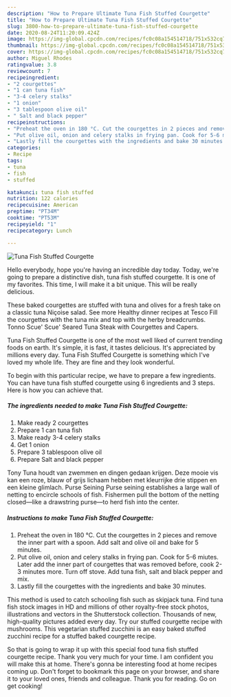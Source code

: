 ```yaml
---
description: "How to Prepare Ultimate Tuna Fish Stuffed Courgette"
title: "How to Prepare Ultimate Tuna Fish Stuffed Courgette"
slug: 3800-how-to-prepare-ultimate-tuna-fish-stuffed-courgette
date: 2020-08-24T11:20:09.424Z
image: https://img-global.cpcdn.com/recipes/fc0c08a154514718/751x532cq70/tuna-fish-stuffed-courgette-recipe-main-photo.jpg
thumbnail: https://img-global.cpcdn.com/recipes/fc0c08a154514718/751x532cq70/tuna-fish-stuffed-courgette-recipe-main-photo.jpg
cover: https://img-global.cpcdn.com/recipes/fc0c08a154514718/751x532cq70/tuna-fish-stuffed-courgette-recipe-main-photo.jpg
author: Miguel Rhodes
ratingvalue: 3.8
reviewcount: 7
recipeingredient:
- "2 courgettes"
- "1 can tuna fish"
- "3-4 celery stalks"
- "1 onion"
- "3 tablespoon olive oil"
- " Salt and black pepper"
recipeinstructions:
- "Preheat the oven in 180 °C. Cut the courgettes in 2 pieces and remove the inner part with a spoon. Add salt and olive oil and bake for 5 minutes."
- "Put olive oil, onion and celery stalks in frying pan. Cook for 5-6 miutes. Later add the inner part of courgettes that was removed before, cook 2-3 minutes more. Turn off stove. Add tuna fish, salt and black pepper and mix."
- "Lastly fill the courgettes with the ingredients and bake 30 minutes."
categories:
- Recipe
tags:
- tuna
- fish
- stuffed

katakunci: tuna fish stuffed 
nutrition: 122 calories
recipecuisine: American
preptime: "PT34M"
cooktime: "PT53M"
recipeyield: "1"
recipecategory: Lunch

---
```



![Tuna Fish Stuffed Courgette](https://img-global.cpcdn.com/recipes/fc0c08a154514718/751x532cq70/tuna-fish-stuffed-courgette-recipe-main-photo.jpg)

Hello everybody, hope you're having an incredible day today. Today, we're going to prepare a distinctive dish, tuna fish stuffed courgette. It is one of my favorites. This time, I will make it a bit unique. This will be really delicious.

These baked courgettes are stuffed with tuna and olives for a fresh take on a classic tuna Niçoise salad. See more Healthy dinner recipes at Tesco Fill the courgettes with the tuna mix and top with the herby breadcrumbs. Tonno Scue&#39; Scue&#39; Seared Tuna Steak with Courgettes and Capers.

Tuna Fish Stuffed Courgette is one of the most well liked of current trending foods on earth. It's simple, it is fast, it tastes delicious. It's appreciated by millions every day. Tuna Fish Stuffed Courgette is something which I've loved my whole life. They are fine and they look wonderful.


To begin with this particular recipe, we have to prepare a few ingredients. You can have tuna fish stuffed courgette using 6 ingredients and 3 steps. Here is how you can achieve that.

<!--inarticleads1-->

##### The ingredients needed to make Tuna Fish Stuffed Courgette:

1. Make ready 2 courgettes
1. Prepare 1 can tuna fish
1. Make ready 3-4 celery stalks
1. Get 1 onion
1. Prepare 3 tablespoon olive oil
1. Prepare  Salt and black pepper


Tony Tuna houdt van zwemmen en dingen gedaan krijgen. Deze mooie vis kan een roze, blauw of grijs lichaam hebben met kleurrijke drie stippen en een kleine glimlach. Purse Seining Purse seining establishes a large wall of netting to encircle schools of fish. Fishermen pull the bottom of the netting closed—like a drawstring purse—to herd fish into the center. 

<!--inarticleads2-->

##### Instructions to make Tuna Fish Stuffed Courgette:

1. Preheat the oven in 180 °C. Cut the courgettes in 2 pieces and remove the inner part with a spoon. Add salt and olive oil and bake for 5 minutes.
1. Put olive oil, onion and celery stalks in frying pan. Cook for 5-6 miutes. Later add the inner part of courgettes that was removed before, cook 2-3 minutes more. Turn off stove. Add tuna fish, salt and black pepper and mix.
1. Lastly fill the courgettes with the ingredients and bake 30 minutes.


This method is used to catch schooling fish such as skipjack tuna. Find tuna fish stock images in HD and millions of other royalty-free stock photos, illustrations and vectors in the Shutterstock collection. Thousands of new, high-quality pictures added every day. Try our stuffed courgette recipe with mushrooms. This vegetarian stuffed zucchini is an easy baked stuffed zucchini recipe for a stuffed baked courgette recipe. 

So that is going to wrap it up with this special food tuna fish stuffed courgette recipe. Thank you very much for your time. I am confident you will make this at home. There's gonna be interesting food at home recipes coming up. Don't forget to bookmark this page on your browser, and share it to your loved ones, friends and colleague. Thank you for reading. Go on get cooking!
